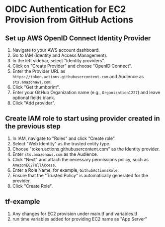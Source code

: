 # OIDC Authentication for EC2 Provision from GitHub Actions

## Set up AWS OpenID Connect Identity Provider

1. Navigate to your AWS account dashboard.
2. Go to IAM (Identity and Access Management).
3. In the left sidebar, select "Identity providers".
4. Click on "Create Provider" and choose "OpenID Connect".
5. Enter the Provider URL as `https://token.actions.githubusercontent.com` and Audience as `sts.amazonaws.com`.
6. Click "Get thumbprint".
7. Enter your GitHub Organization name (e.g., `Organization1227`) and leave optional fields blank.
8. Click "Add provider".

## Create IAM role to start using provider created in the previous step

1. In IAM, navigate to "Roles" and click "Create role".
2. Select "Web Identity" as the trusted entity type.
3. Choose "token.actions.githubusercontent.com" as the Identity provider.
4. Enter `sts.amazonaws.com` as the Audience.
5. Click "Next" and attach the necessary permissions policy, such as `AmazonEC2FullAccess`.
6. Enter a Role Name, for example, `GithubActionsRole`.
7. Ensure that the "Trusted Policy" is automatically generated for the provider.
8. Click "Create Role".

## tf-example

1. Any changes for EC2 provision under main.tf and variables.tf
2. run time variables added for providing EC2 name as "App Server"
